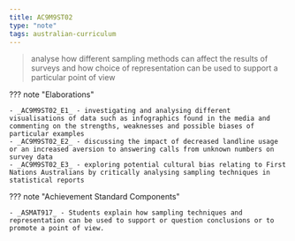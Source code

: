 ```yaml
---
title: AC9M9ST02
type: "note"
tags: australian-curriculum
---
```




> analyse how different sampling methods can affect the results of surveys and how choice of representation can be used to support a particular point of view

??? note "Elaborations"

	- _AC9M9ST02_E1_ - investigating and analysing different visualisations of data such as infographics found in the media and commenting on the strengths, weaknesses and possible biases of particular examples
	- _AC9M9ST02_E2_ - discussing the impact of decreased landline usage or an increased aversion to answering calls from unknown numbers on survey data
	- _AC9M9ST02_E3_ - exploring potential cultural bias relating to First Nations Australians by critically analysing sampling techniques in statistical reports
??? note "Achievement Standard Components"

	- _ASMAT917_ - Students explain how sampling techniques and representation can be used to support or question conclusions or to promote a point of view.


